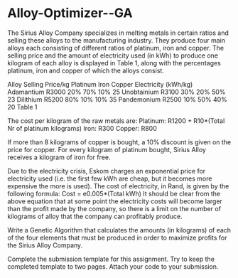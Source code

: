 # Alloy-Optimizer--GA
The Sirius Alloy Company specializes in melting metals in certain ratios and selling these alloys to the manufacturing industry.  They produce four main alloys each consisting of different ratios of platinum, iron and copper. The selling price and the amount of electricity used (in kWh) to produce one kilogram of each alloy is displayed in Table 1, along with the percentages platinum, iron and copper of which the alloys consist.

Alloy	Selling Price/kg	Platinum	Iron 	Copper	Electricity (kWh/kg)
Adamantium	R3000	20%	70%	10%	25
Unobtainium	R3100	30%	20%	50%	23
Dilithium	R5200	80%	10%	10%	35
Pandemonium	R2500	10%	50%	40%	20
Table 1

The cost per kilogram of the raw metals are:
Platinum: R1200 + R10*(Total Nr of platinum kilograms)
Iron:	R300
Copper: R800

If more than 8 kilograms of copper is bought, a 10% discount is given on the price for copper. For every kilogram of platinum bought, Sirius Alloy receives a kilogram of iron for free.  

Due to the electricity crisis, Eskom charges an exponential price for electricity used (i.e. the first few kWh are cheap, but it becomes more expensive the more is used).  The cost of electricity, in Rand, is given by the following formula:
Cost = e0.005*(Total kWh)
It should be clear from the above equation that at some point the electricity costs will become larger than the profit made by the company, so there is a limit on the number of kilograms of alloy that the company can profitably produce.

Write a Genetic Algorithm that calculates the amounts (in kilograms) of each of the four elements that must be produced in order to maximize profits for the Sirius Alloy Company.

Complete the submission template for this assignment.  Try to keep the completed template to two pages. Attach your code to your submission.
